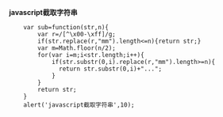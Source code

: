 **javascript截取字符串**

		var sub=function(str,n){
			var r=/[^\x00-\xff]/g;
			if(str.replace(r,"mm").length<=n){return str;}
			var m=Math.floor(n/2);
			for(var i=m;i<str.length;i++){
				if(str.substr(0,i).replace(r,"mm").length>=n){
				  return str.substr(0,i)+"...";
				}
			}
			return str;
		}
		alert('javascript截取字符串',10);
